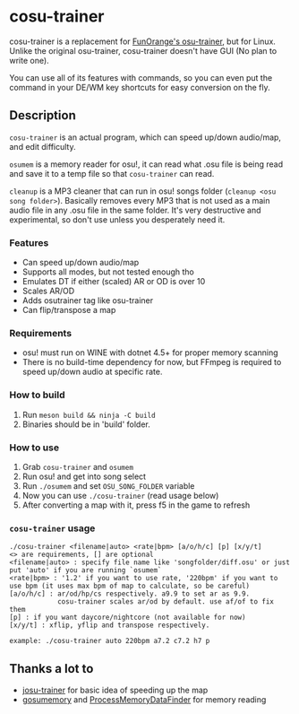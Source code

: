 # cosu-trainer
cosu-trainer is a replacement for [FunOrange's osu-trainer](https://github.com/FunOrange/osu-trainer), but for Linux.
Unlike the original osu-trainer, cosu-trainer doesn't have GUI (No plan to write one).

You can use all of its features with commands, so you can even put the command in your DE/WM key shortcuts for easy conversion on the fly.

## Description
`cosu-trainer` is an actual program, which can speed up/down audio/map, and edit difficulty.

`osumem` is a memory reader for osu!, it can read what .osu file is being read and save it to a temp file so that `cosu-trainer` can read.

`cleanup` is a MP3 cleaner that can run in osu! songs folder (`cleanup <osu song folder>`).
Basically removes every MP3 that is not used as a main audio file in any .osu file in the same folder.
It's very destructive and experimental, so don't use unless you desperately need it.

### Features
- Can speed up/down audio/map
- Supports all modes, but not tested enough tho
- Emulates DT if either (scaled) AR or OD is over 10
- Scales AR/OD
- Adds osutrainer tag like osu-trainer
- Can flip/transpose a map

### Requirements
- osu! must run on WINE with dotnet 4.5+ for proper memory scanning
- There is no build-time dependency for now, but FFmpeg is required to speed up/down audio at specific rate.

### How to build
1. Run `meson build && ninja -C build`
2. Binaries should be in 'build' folder.

### How to use
1. Grab `cosu-trainer` and `osumem`
2. Run osu! and get into song select
3. Run `./osumem` and set `OSU_SONG_FOLDER` variable
5. Now you can use `./cosu-trainer` (read usage below)
6. After converting a map with it, press f5 in the game to refresh

### `cosu-trainer` usage
```
./cosu-trainer <filename|auto> <rate|bpm> [a/o/h/c] [p] [x/y/t]
<> are requirements, [] are optional
<filename|auto> : specify file name like 'songfolder/diff.osu' or just put 'auto' if you are running `osumem`
<rate|bpm> : '1.2' if you want to use rate, '220bpm' if you want to use bpm (it uses max bpm of map to calculate, so be careful)
[a/o/h/c] : ar/od/hp/cs respectively. a9.9 to set ar as 9.9.
            cosu-trainer scales ar/od by default. use af/of to fix them
[p] : if you want daycore/nightcore (not available for now)
[x/y/t] : xflip, yflip and transpose respectively.

example: ./cosu-trainer auto 220bpm a7.2 c7.2 h7 p
```

## Thanks a lot to
- [josu-trainer](https://github.com/ngoduyanh/josu-trainer) for basic idea of speeding up the map
- [gosumemory](https://github.com/l3lackShark/gosumemory) and [ProcessMemoryDataFinder](https://github.com/Piotrekol/ProcessMemoryDataFinder) for memory reading
